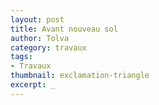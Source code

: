 ```yaml
---
layout: post
title: Avant nouveau sol
author: Tolva
category: travaux
tags:
- Travaux
thumbnail: exclamation-triangle
excerpt: _
---
```

